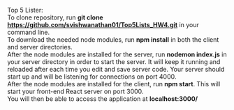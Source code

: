 Top 5 Lister:<br />
To clone repository, run **git clone https://github.com/svishwanathan01/Top5Lists_HW4.git** in your command line.<br />
To download the needed node modules, run **npm install** in both the client and server directories.<br />
After the node modules are installed for the server, run **nodemon index.js** in your server directory in order to start the server. It will keep it running and reloaded after each time you edit and save server code. Your server should start up and will be listening for connections on port 4000. <br />
After the node modules are installed for the client, run **npm start**. This will start your front-end React server on port 3000.<br />
You will then be able to access the application at **localhost:3000/**
